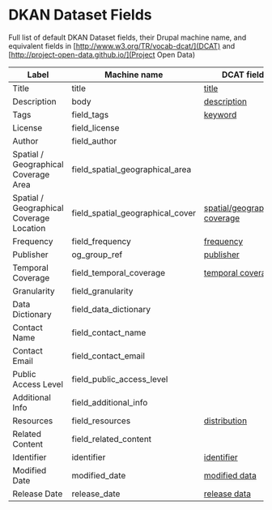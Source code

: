 # DKAN Dataset Fields

Full list of default DKAN Dataset fields, their Drupal machine name, and equivalent fields in [http://www.w3.org/TR/vocab-dcat/](DCAT) and [http://project-open-data.github.io/](Project Open Data)

Label|Machine name|DCAT field|POD Field
------|-----------------|------------|------
Title              |title                    |[title](http://www.w3.org/TR/vocab-dcat/#Property:dataset_title)|[title](http://project-open-data.github.io/schema/#title)
Description        |body                     |[description](http://www.w3.org/TR/vocab-dcat/#Property:dataset_description)|[description](http://project-open-data.github.io/schema/#description)
Tags               |field_tags               |[keyword](http://www.w3.org/TR/vocab-dcat/#Property:dataset_keyword)|[keyword](http://project-open-data.github.io/schema/#keyword)
License            |field_license            ||[license](http://project-open-data.github.io/schema/#license)
Author             |field_author             ||
Spatial / Geographical Coverage Area         |field_spatial_geographical_area||
Spatial / Geographical Coverage Location     |field_spatial_geographical_cover|[spatial/geographical coverage](http://www.w3.org/TR/vocab-dcat/#Property:dataset_spatial)|[spatial](http://project-open-data.github.io/schema/#spatial)
Frequency          |field_frequency          |[frequency](http://www.w3.org/TR/vocab-dcat/#Property:dataset_frequency)|[accrualPeriodicity](http://project-open-data.github.io/schema/#accrualPeriodicity)
Publisher          |og_group_ref             |[publisher](http://www.w3.org/TR/vocab-dcat/#Property:dataset_publisher)|[publisher](http://project-open-data.github.io/schema/#publisher)
Temporal Coverage  |field_temporal_coverage  |[temporal coverage](http://www.w3.org/TR/vocab-dcat/#Property:dataset_temporal)|[temporal](http://project-open-data.github.io/schema/#temporal)
Granularity        |field_granularity        ||
Data Dictionary    |field_data_dictionary    ||[dataDictionary](http://project-open-data.github.io/schema/#dataDictionary)
Contact Name       |field_contact_name       ||[contactPoint](http://project-open-data.github.io/schema/#contactPoint)
Contact Email      |field_contact_email      ||[mbox](http://project-open-data.github.io/schema/#mbox)
Public Access Level|field_public_access_level||[accessLevel](http://project-open-data.github.io/schema/#accessLevel)
Additional Info    |field_additional_info    ||
Resources          |field_resources          |[distribution](http://www.w3.org/TR/vocab-dcat/#Property:dataset_distribution)|[distribution](http://project-open-data.github.io/schema/#distribution)
Related Content    |field_related_content    ||[references](http://project-open-data.github.io/schema/#references)
Identifier         |identifier               |[identifier](http://www.w3.org/TR/vocab-dcat/#Property:dataset_identifier)|[identifier](http://project-open-data.github.io/schema/#identifier)
Modified Date      |modified_date            |[modified data](http://www.w3.org/TR/vocab-dcat/#Property:dataset_modified_date)|[modified](http://project-open-data.github.io/schema/#modified)
Release Date       |release_date             |[release data](http://www.w3.org/TR/vocab-dcat/#Property:dataset_release_date)|[issued](http://project-open-data.github.io/schema/#issued)
